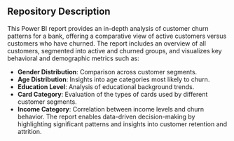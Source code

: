## Repository Description
This Power BI report provides an in-depth analysis of customer churn patterns for a bank, offering a comparative view of active customers versus customers who have churned. The report includes an overview of all customers, segmented into active and churned groups, and visualizes key behavioral and demographic metrics such as:

* **Gender Distribution**: Comparison across customer segments.
* **Age Distribution**: Insights into age categories most likely to churn.
* **Education Level**: Analysis of educational background trends.
* **Card Category**: Evaluation of the types of cards used by different customer segments.
* **Income Category**: Correlation between income levels and churn behavior.
The report enables data-driven decision-making by highlighting significant patterns and insights into customer retention and attrition.
